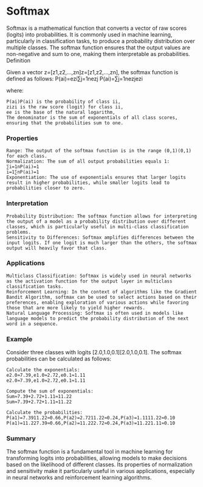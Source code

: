 # Softmax
Softmax is a mathematical function that converts a vector of raw scores (logits) into probabilities. It is commonly used in machine learning, particularly in classification tasks, to produce a probability distribution over multiple classes. The softmax function ensures that the output values are non-negative and sum to one, making them interpretable as probabilities.
Definition

Given a vector z=[z1,z2,…,zn]z=[z1​,z2​,…,zn​], the softmax function is defined as follows:
P(ai)=ezi∑j=1nezj
P(ai​)=∑j=1n​ezj​ezi​​

where:

    P(ai)P(ai​) is the probability of class ii,
    zizi​ is the raw score (logit) for class ii,
    ee is the base of the natural logarithm,
    The denominator is the sum of exponentials of all class scores, ensuring that the probabilities sum to one.

### Properties

    Range: The output of the softmax function is in the range (0,1)(0,1) for each class.
    Normalization: The sum of all output probabilities equals 1:
    ∑i=1nP(ai)=1
    i=1∑n​P(ai​)=1
    Exponentiation: The use of exponentials ensures that larger logits result in higher probabilities, while smaller logits lead to probabilities closer to zero.

### Interpretation

    Probability Distribution: The softmax function allows for interpreting the output of a model as a probability distribution over different classes, which is particularly useful in multi-class classification problems.
    Sensitivity to Differences: Softmax amplifies differences between the input logits. If one logit is much larger than the others, the softmax output will heavily favor that class.

### Applications

    Multiclass Classification: Softmax is widely used in neural networks as the activation function for the output layer in multiclass classification tasks.
    Reinforcement Learning: In the context of algorithms like the Gradient Bandit Algorithm, softmax can be used to select actions based on their preferences, enabling exploration of various actions while favoring those that are more likely to yield higher rewards.
    Natural Language Processing: Softmax is often used in models like language models to predict the probability distribution of the next word in a sequence.

### Example

Consider three classes with logits [2.0,1.0,0.1][2.0,1.0,0.1]. The softmax probabilities can be calculated as follows:

    Calculate the exponentials:
    e2.0≈7.39,e1.0≈2.72,e0.1≈1.11
    e2.0≈7.39,e1.0≈2.72,e0.1≈1.11

    Compute the sum of exponentials:
    Sum≈7.39+2.72+1.11≈11.22
    Sum≈7.39+2.72+1.11≈11.22

    Calculate the probabilities:
    P(a1)=7.3911.22≈0.66,P(a2)=2.7211.22≈0.24,P(a3)=1.1111.22≈0.10
    P(a1​)=11.227.39​≈0.66,P(a2​)=11.222.72​≈0.24,P(a3​)=11.221.11​≈0.10

### Summary

The softmax function is a fundamental tool in machine learning for transforming logits into probabilities, allowing models to make decisions based on the likelihood of different classes. Its properties of normalization and sensitivity make it particularly useful in various applications, especially in neural networks and reinforcement learning algorithms.